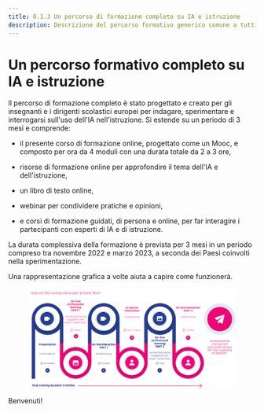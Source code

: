 ```yaml
---
title: 0.1.3 Un percorso di formazione completo su IA e istruzione
description: Descrizione del percorso formativo generico comune a tutti i partner.
---
```

# Un percorso formativo completo su IA e istruzione

Il percorso di formazione completo è stato progettato e creato per gli insegnanti e i dirigenti scolastici europei per indagare, sperimentare e interrogarsi sull'uso dell'IA nell'istruzione. Si estende su un periodo di 3 mesi e comprende:

- il presente corso di formazione online, progettato come un Mooc, e composto per ora da 4 moduli con una durata totale da 2 a 3 ore,

- risorse di formazione online per approfondire il tema dell'IA e dell'istruzione,

- un libro di testo online,

- webinar per condividere pratiche e opinioni,

- e corsi di formazione guidati, di persona e online, per far interagire i partecipanti con esperti di IA e di istruzione.

La durata complessiva della formazione è prevista per 3 mesi in un periodo compreso tra novembre 2022 e marzo 2023, a seconda dei Paesi coinvolti nella sperimentazione.

Una rappresentazione grafica a volte aiuta a capire come funzionerà.

<figure>
  <img src="Images/AI4T-Training-pathway-en.png" alt="AI4T total project duration"/>
</figure>

Benvenuti!
